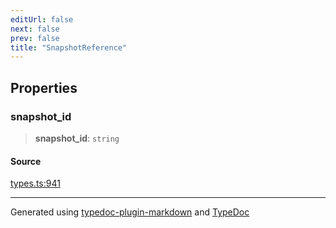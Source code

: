 ```yaml
---
editUrl: false
next: false
prev: false
title: "SnapshotReference"
---
```


## Properties

### snapshot\_id

> **snapshot\_id**: `string`

#### Source

[types.ts:941](https://github.com/fostertheweb/spotify-web-sdk/blob/8d95f4b/src/types.ts#L941)

***

Generated using [typedoc-plugin-markdown](https://www.npmjs.com/package/typedoc-plugin-markdown) and [TypeDoc](https://typedoc.org/)
